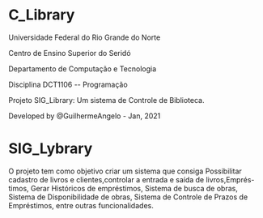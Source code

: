 # C_Library

Universidade Federal do Rio Grande do Norte

Centro de Ensino Superior do Seridó

Departamento de Computação e Tecnologia

Disciplina DCT1106 -- Programação

Projeto SIG_Library: Um sistema de Controle de Biblioteca.

Developed by  @GuilhermeAngelo - Jan, 2021 

# SIG_Lybrary

O projeto tem como objetivo criar um sistema que consiga Possibilitar cadastro de livros e clientes,controlar a entrada e saída de livros,Emprés-
timos, Gerar Históricos de empréstimos, Sistema de busca de obras, Sistema de Disponibilidade de obras, Sistema de Controle de Prazos de Empréstimos, 
entre outras funcionalidades.   
